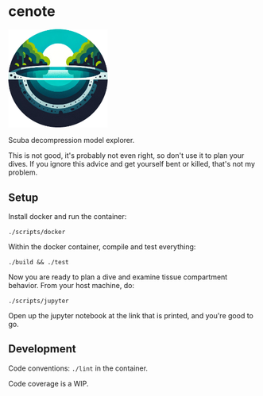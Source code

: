cenote
======

<img src="resources/icons/cenote.png" width=200/>

Scuba decompression model explorer.

This is not good, it's probably not even right, so don't use it to plan your dives.
If you ignore this advice and get yourself bent or killed, that's not my problem.

## Setup

Install docker and run the container:

```
./scripts/docker
```

Within the docker container, compile and test everything:

```
./build && ./test
```

Now you are ready to plan a dive and examine tissue compartment behavior. 
From your host machine, do:

```
./scripts/jupyter
```

Open up the jupyter notebook at the link that is printed, and you're good to go.

## Development

Code conventions: `./lint` in the container.

Code coverage is a WIP.
